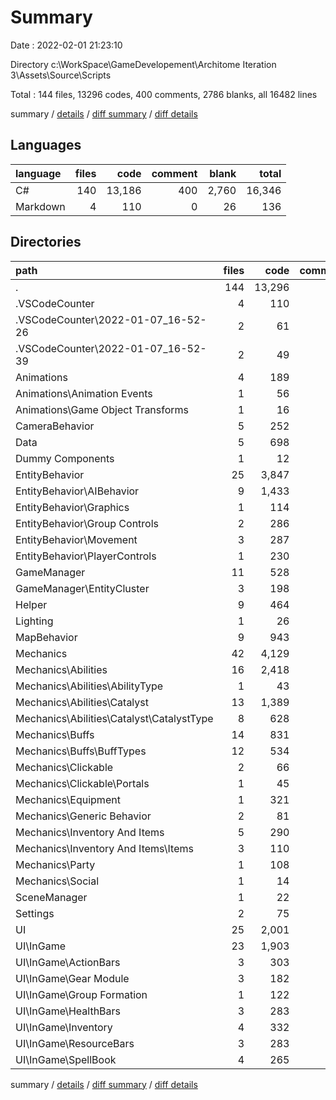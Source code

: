 # Summary

Date : 2022-02-01 21:23:10

Directory c:\WorkSpace\GameDevelopement\Architome Iteration 3\Assets\Source\Scripts

Total : 144 files,  13296 codes, 400 comments, 2786 blanks, all 16482 lines

summary / [details](details.md) / [diff summary](diff.md) / [diff details](diff-details.md)

## Languages
| language | files | code | comment | blank | total |
| :--- | ---: | ---: | ---: | ---: | ---: |
| C# | 140 | 13,186 | 400 | 2,760 | 16,346 |
| Markdown | 4 | 110 | 0 | 26 | 136 |

## Directories
| path | files | code | comment | blank | total |
| :--- | ---: | ---: | ---: | ---: | ---: |
| . | 144 | 13,296 | 400 | 2,786 | 16,482 |
| .VSCodeCounter | 4 | 110 | 0 | 26 | 136 |
| .VSCodeCounter\2022-01-07_16-52-26 | 2 | 61 | 0 | 13 | 74 |
| .VSCodeCounter\2022-01-07_16-52-39 | 2 | 49 | 0 | 13 | 62 |
| Animations | 4 | 189 | 8 | 50 | 247 |
| Animations\Animation Events | 1 | 56 | 2 | 20 | 78 |
| Animations\Game Object Transforms | 1 | 16 | 4 | 5 | 25 |
| CameraBehavior | 5 | 252 | 9 | 90 | 351 |
| Data | 5 | 698 | 15 | 90 | 803 |
| Dummy Components | 1 | 12 | 2 | 5 | 19 |
| EntityBehavior | 25 | 3,847 | 86 | 677 | 4,610 |
| EntityBehavior\AIBehavior | 9 | 1,433 | 46 | 272 | 1,751 |
| EntityBehavior\Graphics | 1 | 114 | 4 | 15 | 133 |
| EntityBehavior\Group Controls | 2 | 286 | 5 | 46 | 337 |
| EntityBehavior\Movement | 3 | 287 | 8 | 59 | 354 |
| EntityBehavior\PlayerControls | 1 | 230 | 2 | 31 | 263 |
| GameManager | 11 | 528 | 20 | 143 | 691 |
| GameManager\EntityCluster | 3 | 198 | 6 | 66 | 270 |
| Helper | 9 | 464 | 16 | 140 | 620 |
| Lighting | 1 | 26 | 2 | 7 | 35 |
| MapBehavior | 9 | 943 | 52 | 248 | 1,243 |
| Mechanics | 42 | 4,129 | 107 | 757 | 4,993 |
| Mechanics\Abilities | 16 | 2,418 | 55 | 407 | 2,880 |
| Mechanics\Abilities\AbilityType | 1 | 43 | 2 | 5 | 50 |
| Mechanics\Abilities\Catalyst | 13 | 1,389 | 29 | 246 | 1,664 |
| Mechanics\Abilities\Catalyst\CatalystType | 8 | 628 | 20 | 133 | 781 |
| Mechanics\Buffs | 14 | 831 | 28 | 162 | 1,021 |
| Mechanics\Buffs\BuffTypes | 12 | 534 | 24 | 111 | 669 |
| Mechanics\Clickable | 2 | 66 | 4 | 13 | 83 |
| Mechanics\Clickable\Portals | 1 | 45 | 2 | 7 | 54 |
| Mechanics\Equipment | 1 | 321 | 2 | 46 | 369 |
| Mechanics\Generic Behavior | 2 | 81 | 4 | 24 | 109 |
| Mechanics\Inventory And Items | 5 | 290 | 10 | 81 | 381 |
| Mechanics\Inventory And Items\Items | 3 | 110 | 5 | 39 | 154 |
| Mechanics\Party | 1 | 108 | 2 | 19 | 129 |
| Mechanics\Social | 1 | 14 | 2 | 5 | 21 |
| SceneManager | 1 | 22 | 2 | 6 | 30 |
| Settings | 2 | 75 | 2 | 30 | 107 |
| UI | 25 | 2,001 | 79 | 517 | 2,597 |
| UI\InGame | 23 | 1,903 | 72 | 496 | 2,471 |
| UI\InGame\ActionBars | 3 | 303 | 13 | 65 | 381 |
| UI\InGame\Gear Module | 3 | 182 | 6 | 49 | 237 |
| UI\InGame\Group Formation | 1 | 122 | 4 | 37 | 163 |
| UI\InGame\HealthBars | 3 | 283 | 6 | 71 | 360 |
| UI\InGame\Inventory | 4 | 332 | 13 | 90 | 435 |
| UI\InGame\ResourceBars | 3 | 283 | 6 | 73 | 362 |
| UI\InGame\SpellBook | 4 | 265 | 20 | 75 | 360 |

summary / [details](details.md) / [diff summary](diff.md) / [diff details](diff-details.md)
